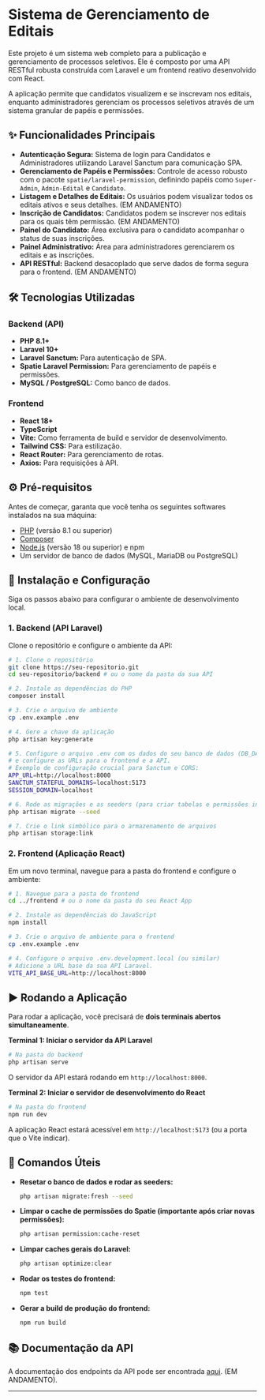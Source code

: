 # Sistema de Gerenciamento de Editais

Este projeto é um sistema web completo para a publicação e gerenciamento de processos seletivos. Ele é composto por uma API RESTful robusta construída com Laravel e um frontend reativo desenvolvido com React.

A aplicação permite que candidatos visualizem e se inscrevam nos editais, enquanto administradores gerenciam os processos seletivos através de um sistema granular de papéis e permissões.

## ✨ Funcionalidades Principais

  - **Autenticação Segura:** Sistema de login para Candidatos e Administradores utilizando Laravel Sanctum para comunicação SPA.
  - **Gerenciamento de Papéis e Permissões:** Controle de acesso robusto com o pacote `spatie/laravel-permission`, definindo papéis como `Super-Admin`, `Admin-Edital` e `Candidato`.
  - **Listagem e Detalhes de Editais:** Os usuários podem visualizar todos os editais ativos e seus detalhes. (EM ANDAMENTO)
  - **Inscrição de Candidatos:** Candidatos podem se inscrever nos editais para os quais têm permissão. (EM ANDAMENTO)
  - **Painel do Candidato:** Área exclusiva para o candidato acompanhar o status de suas inscrições.
  - **Painel Administrativo:** Área para administradores gerenciarem os editais e as inscrições.
  - **API RESTful:** Backend desacoplado que serve dados de forma segura para o frontend.  (EM ANDAMENTO)

## 🛠️ Tecnologias Utilizadas

### Backend (API)

  - **PHP 8.1+**
  - **Laravel 10+**
  - **Laravel Sanctum:** Para autenticação de SPA.
  - **Spatie Laravel Permission:** Para gerenciamento de papéis e permissões.
  - **MySQL / PostgreSQL:** Como banco de dados.

### Frontend

  - **React 18+**
  - **TypeScript**
  - **Vite:** Como ferramenta de build e servidor de desenvolvimento.
  - **Tailwind CSS:** Para estilização.
  - **React Router:** Para gerenciamento de rotas.
  - **Axios:** Para requisições à API.

## ⚙️ Pré-requisitos

Antes de começar, garanta que você tenha os seguintes softwares instalados na sua máquina:

  - [PHP](https://www.php.net/) (versão 8.1 ou superior)
  - [Composer](https://getcomposer.org/)
  - [Node.js](https://nodejs.org/) (versão 18 ou superior) e npm
  - Um servidor de banco de dados (MySQL, MariaDB ou PostgreSQL)

## 🚀 Instalação e Configuração

Siga os passos abaixo para configurar o ambiente de desenvolvimento local.

### 1\. Backend (API Laravel)

Clone o repositório e configure o ambiente da API:

```bash
# 1. Clone o repositório
git clone https://seu-repositorio.git
cd seu-repositorio/backend # ou o nome da pasta da sua API

# 2. Instale as dependências do PHP
composer install

# 3. Crie o arquivo de ambiente
cp .env.example .env

# 4. Gere a chave da aplicação
php artisan key:generate

# 5. Configure o arquivo .env com os dados do seu banco de dados (DB_DATABASE, DB_USERNAME, DB_PASSWORD)
# e configure as URLs para o frontend e a API.
# Exemplo de configuração crucial para Sanctum e CORS:
APP_URL=http://localhost:8000
SANCTUM_STATEFUL_DOMAINS=localhost:5173
SESSION_DOMAIN=localhost
```

```bash
# 6. Rode as migrações e as seeders (para criar tabelas e permissões iniciais)
php artisan migrate --seed

# 7. Crie o link simbólico para o armazenamento de arquivos
php artisan storage:link
```

### 2\. Frontend (Aplicação React)

Em um novo terminal, navegue para a pasta do frontend e configure o ambiente:

```bash
# 1. Navegue para a pasta do frontend
cd ../frontend # ou o nome da pasta do seu React App

# 2. Instale as dependências do JavaScript
npm install

# 3. Crie o arquivo de ambiente para o frontend
cp .env.example .env

# 4. Configure o arquivo .env.development.local (ou similar)
# Adicione a URL base da sua API Laravel.
VITE_API_BASE_URL=http://localhost:8000
```

## ▶️ Rodando a Aplicação

Para rodar a aplicação, você precisará de **dois terminais abertos simultaneamente**.

**Terminal 1: Iniciar o servidor da API Laravel**

```bash
# Na pasta do backend
php artisan serve
```

O servidor da API estará rodando em `http://localhost:8000`.

**Terminal 2: Iniciar o servidor de desenvolvimento do React**

```bash
# Na pasta do frontend
npm run dev
```

A aplicação React estará acessível em `http://localhost:5173` (ou a porta que o Vite indicar).

## 📝 Comandos Úteis

  - **Resetar o banco de dados e rodar as seeders:**

    ```bash
    php artisan migrate:fresh --seed
    ```

  - **Limpar o cache de permissões do Spatie (importante após criar novas permissões):**

    ```bash
    php artisan permission:cache-reset
    ```

  - **Limpar caches gerais do Laravel:**

    ```bash
    php artisan optimize:clear
    ```

  - **Rodar os testes do frontend:**

    ```bash
    npm test
    ```

  - **Gerar a build de produção do frontend:**

    ```bash
    npm run build
    ```

## 📚 Documentação da API

A documentação dos endpoints da API pode ser encontrada [aqui](https://www.google.com/). (EM ANDAMENTO).

-----
